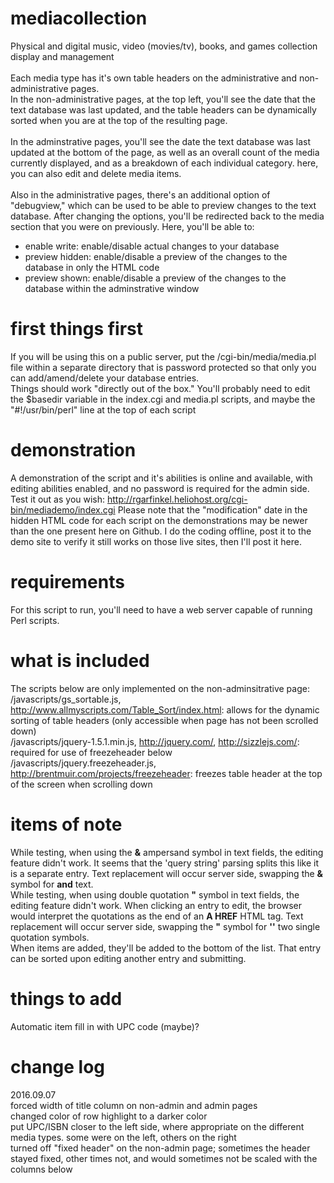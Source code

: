 # mediacollection
Physical and digital music, video (movies/tv), books, and games collection display and management<br>
<br>
Each media type has it's own table headers on the administrative and non-administrative pages.<br>
In the non-administrative pages, at the top left, you'll see the date that the text database was last updated, and the table headers can be dynamically sorted when you are at the top of the resulting page.<br>
<br>
In the adminstrative pages, you'll see the date the text database was last updated at the bottom of the page, as well as an overall count of the media currently displayed, and as a breakdown of each individual category. here, you can also edit and delete media items.<br>
<br>
Also in the administrative pages, there's an additional option of "debugview," which can be used to be able to preview changes to the text database. After changing the options, you'll be redirected back to the media section that you were on previously. Here, you'll be able to:<br>
- enable write: enable/disable actual changes to your database<br>
- preview hidden: enable/disable a preview of the changes to the database in only the HTML code<br>
- preview shown: enable/disable a preview of the changes to the database within the adminstrative window

# first things first
If you will be using this on a public server, put the /cgi-bin/media/media.pl file within a separate directory that is password protected so that only you can add/amend/delete your database entries. <br>
Things should work "directly out of the box." You'll probably need to edit the $basedir variable in the index.cgi and media.pl scripts, and maybe the "#!/usr/bin/perl" line at the top of each script

# demonstration
A demonstration of the script and it's abilities is online and available, with editing abilities enabled, and no password is required for the admin side. Test it out as you wish:
http://rgarfinkel.heliohost.org/cgi-bin/mediademo/index.cgi
Please note that the "modification" date in the hidden HTML code for each script on the demonstrations may be newer than the one present here on Github. I do the coding offline, post it to the demo site to verify it still works on those live sites, then I'll post it here.

# requirements
For this script to run, you'll need to have a web server capable of running Perl scripts.

# what is included
The scripts below are only implemented on the non-adminsitrative page:
/javascripts/gs_sortable.js, http://www.allmyscripts.com/Table_Sort/index.html: allows for the dynamic sorting of table headers (only accessible when page has not been scrolled down)<br>
/javascripts/jquery-1.5.1.min.js, http://jquery.com/, http://sizzlejs.com/: required for use of freezeheader below<br>
/javascripts/jquery.freezeheader.js, http://brentmuir.com/projects/freezeheader: freezes table header at the top of the screen when scrolling down

# items of note
While testing, when using the <b>&</b> ampersand symbol in text fields, the editing feature didn't work. It seems that the 'query string' parsing splits this like it is a separate entry. Text replacement will occur server side, swapping the <b>&</b> symbol for <b>and</b> text.<br>
While testing, when using double quotation <b>"</b> symbol in text fields, the editing feature didn't work. When clicking an entry to edit, the browser would interpret the quotations as the end of an <b>A HREF</b> HTML tag. Text replacement will occur server side, swapping the <b>"</b> symbol for <b>''</b> two single quotation symbols.<br>
When items are added, they'll be added to the bottom of the list. That entry can be sorted upon editing another entry and submitting.

# things to add
Automatic item fill in with UPC code (maybe)?

# change log
2016.09.07<br>
forced width of title column on non-admin and admin pages<br>
changed color of row highlight to a darker color<br>
put UPC/ISBN closer to the left side, where appropriate on the different media types. some were on the left, others on the right<br>
turned off "fixed header" on the non-admin page; sometimes the header stayed fixed, other times not, and would sometimes not be scaled with the columns below<br>
